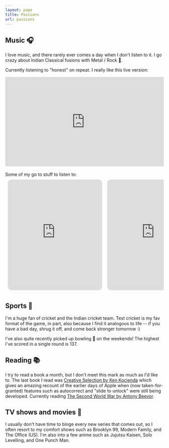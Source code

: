 ```yaml
---
layout: page
title: Passions
url: passions
---
```


## Music 🎧

I love music, and there rarely ever comes a day when I don't listen to it. I go crazy about Indian Classical fusions with Metal / Rock 🎸.

Currently listening to "honest" on repeat. I really like this live version:

<div style="position: relative; padding-bottom: 56.25%; height: 0; overflow: hidden; max-width: 100%; height: auto;">
  <iframe 
    src="https://www.youtube.com/embed/_DzTQLHKI78?si=k103_w8LSjUEkoG7" 
    title="YouTube video player" 
    frameborder="0" 
    allow="accelerometer; autoplay; clipboard-write; encrypted-media; gyroscope; picture-in-picture; web-share" 
    referrerpolicy="strict-origin-when-cross-origin" 
    allowfullscreen 
    style="position: absolute; top: 0; left: 0; width: 100%; height: 100%;">
  </iframe>
</div> <br>
Some of my go to stuff to listen to:
<div style="display: flex; flex-direction: row; overflow-x: auto; gap: 16px; padding: 8px;">
  
  <iframe style="border-radius:12px; flex-shrink: 0;" src="https://open.spotify.com/embed/show/4DyBoHPs0TzQ2wmeVrBG6f?utm_source=generator" width="300" height="352" frameBorder="0" allowfullscreen="" allow="autoplay; clipboard-write; encrypted-media; fullscreen; picture-in-picture" loading="lazy"></iframe>

  <iframe style="border-radius:12px; flex-shrink: 0;" src="https://open.spotify.com/embed/show/0wpMAZCIMXptoGnFvaISNO?utm_source=generator" width="300" height="352" frameBorder="0" allowfullscreen="" allow="autoplay; clipboard-write; encrypted-media; fullscreen; picture-in-picture" loading="lazy"></iframe>

  <iframe style="border-radius:12px; flex-shrink: 0;" src="https://open.spotify.com/embed/playlist/3oip9CugvVbrFpGOH5wlyM?utm_source=generator" width="300" height="352" frameBorder="0" allowfullscreen="" allow="autoplay; clipboard-write; encrypted-media; fullscreen; picture-in-picture" loading="lazy"></iframe>

  <iframe style="border-radius:12px; flex-shrink: 0;" src="https://open.spotify.com/embed/playlist/002VP0ur7gxi3BqpqWuPdf?utm_source=generator" width="300" height="352" frameBorder="0" allowfullscreen="" allow="autoplay; clipboard-write; encrypted-media; fullscreen; picture-in-picture" loading="lazy"></iframe>

  <iframe style="border-radius:12px; flex-shrink: 0;" src="https://open.spotify.com/embed/artist/68l0QuZV2CAaQqXP4o75fn?utm_source=generator" width="300" height="352" frameBorder="0" allowfullscreen="" allow="autoplay; clipboard-write; encrypted-media; fullscreen; picture-in-picture" loading="lazy"></iframe>
</div>

## Sports 🏏

I'm a huge fan of cricket and the Indian cricket team. Test cricket is my fav format of the game, in part, also because I find it analogous to life -- if you have a bad day, shrug it off, and come back stronger tomorrow :)

I've also quite recently picked up bowling 🎳 on the weekends! The highest I've scored in a single round is 137.

## Reading 📚

I try to read a book a month, but I don't meet this mark as much as I'd like to. The last book I read was [Creative Selection by Ken Kocienda](https://g.co/kgs/fFzjRz5) which gives an amazing recount of the earlier days of Apple when (now taken-for-granted) features such as autocorrect and "slide to unlock" were still being developed. Currently reading [The Second World War by Antony Beevor](https://g.co/kgs/xvkpZfh).

## TV shows and movies 🎥

I usually don't have time to binge every new series that comes out, so I often resort to my comfort shows such as Brooklyn 99, Modern Family, and The Office (US). I'm also into a few anime such as Jujutsu Kaisen, Solo Levelling, and One Punch Man.

